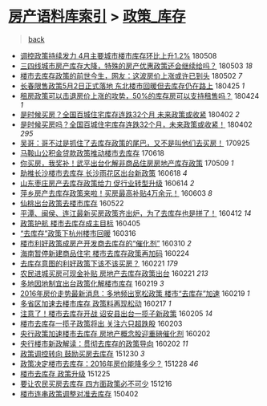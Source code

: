 [房产语料库索引](../../README.md)  > [政策_库存](政策_库存.md)
====
> [back](../README.md)

- [调控政策持续发力 4月主要城市楼市库存环比上升1.2%](http://jkwz.applinzi.com/ittc/7100659820229297163.html#%E8%B0%83%E6%8E%A7%E6%94%BF%E7%AD%96%E6%8C%81%E7%BB%AD%E5%8F%91%E5%8A%9B+4%E6%9C%88%E4%B8%BB%E8%A6%81%E5%9F%8E%E5%B8%82%E6%A5%BC%E5%B8%82%E5%BA%93%E5%AD%98%E7%8E%AF%E6%AF%94%E4%B8%8A%E5%8D%871.2%25) 180508  
- [三四线城市房产库存大降，特殊的房产优惠政策还会继续给吗？](http://jkwz.applinzi.com/ittc/7098843644163523600.html#%E4%B8%89%E5%9B%9B%E7%BA%BF%E5%9F%8E%E5%B8%82%E6%88%BF%E4%BA%A7%E5%BA%93%E5%AD%98%E5%A4%A7%E9%99%8D%EF%BC%8C%E7%89%B9%E6%AE%8A%E7%9A%84%E6%88%BF%E4%BA%A7%E4%BC%98%E6%83%A0%E6%94%BF%E7%AD%96%E8%BF%98%E4%BC%9A%E7%BB%A7%E7%BB%AD%E7%BB%99%E5%90%97%EF%BC%9F) 180503 *18* 
- [楼市去库存政策的前世今生，网友：这波房价上涨或许已到头](http://jkwz.applinzi.com/ittc/7098552494882030609.html#%E6%A5%BC%E5%B8%82%E5%8E%BB%E5%BA%93%E5%AD%98%E6%94%BF%E7%AD%96%E7%9A%84%E5%89%8D%E4%B8%96%E4%BB%8A%E7%94%9F%EF%BC%8C%E7%BD%91%E5%8F%8B%EF%BC%9A%E8%BF%99%E6%B3%A2%E6%88%BF%E4%BB%B7%E4%B8%8A%E6%B6%A8%E6%88%96%E8%AE%B8%E5%B7%B2%E5%88%B0%E5%A4%B4) 180502 *7* 
- [长春限售政策5月2日正式落地 东北楼市回暖但去库存仍在路上](http://jkwz.applinzi.com/ittc/7095843383446864902.html#%E9%95%BF%E6%98%A5%E9%99%90%E5%94%AE%E6%94%BF%E7%AD%965%E6%9C%882%E6%97%A5%E6%AD%A3%E5%BC%8F%E8%90%BD%E5%9C%B0+%E4%B8%9C%E5%8C%97%E6%A5%BC%E5%B8%82%E5%9B%9E%E6%9A%96%E4%BD%86%E5%8E%BB%E5%BA%93%E5%AD%98%E4%BB%8D%E5%9C%A8%E8%B7%AF%E4%B8%8A) 180425 *1* 
- [租房政策可以击退房价上涨的攻势，50%的库存房可以支持租售吗？](http://jkwz.applinzi.com/ittc/7095663032590140432.html#%E7%A7%9F%E6%88%BF%E6%94%BF%E7%AD%96%E5%8F%AF%E4%BB%A5%E5%87%BB%E9%80%80%E6%88%BF%E4%BB%B7%E4%B8%8A%E6%B6%A8%E7%9A%84%E6%94%BB%E5%8A%BF%EF%BC%8C50%25%E7%9A%84%E5%BA%93%E5%AD%98%E6%88%BF%E5%8F%AF%E4%BB%A5%E6%94%AF%E6%8C%81%E7%A7%9F%E5%94%AE%E5%90%97%EF%BC%9F) 180424 *1* 
- [是时候买房？全国百城住宅库存连跌32个月 未来政策或收紧](http://jkwz.applinzi.com/ittc/7087504180464059408.html#%E6%98%AF%E6%97%B6%E5%80%99%E4%B9%B0%E6%88%BF%EF%BC%9F%E5%85%A8%E5%9B%BD%E7%99%BE%E5%9F%8E%E4%BD%8F%E5%AE%85%E5%BA%93%E5%AD%98%E8%BF%9E%E8%B7%8C32%E4%B8%AA%E6%9C%88+%E6%9C%AA%E6%9D%A5%E6%94%BF%E7%AD%96%E6%88%96%E6%94%B6%E7%B4%A7) 180402 *2* 
- [是时候买房吗？全国百城住宅库存连跌32个月，未来政策或收紧！](http://jkwz.applinzi.com/ittc/7087442916509484049.html#%E6%98%AF%E6%97%B6%E5%80%99%E4%B9%B0%E6%88%BF%E5%90%97%EF%BC%9F%E5%85%A8%E5%9B%BD%E7%99%BE%E5%9F%8E%E4%BD%8F%E5%AE%85%E5%BA%93%E5%AD%98%E8%BF%9E%E8%B7%8C32%E4%B8%AA%E6%9C%88%EF%BC%8C%E6%9C%AA%E6%9D%A5%E6%94%BF%E7%AD%96%E6%88%96%E6%94%B6%E7%B4%A7%EF%BC%81) 180402 *295* 
- [吴哥：哥不过是抓住了去库存政策的尾巴，又不是叫他们去买房！](http://jkwz.applinzi.com/ittc/7017395444999783441.html#%E5%90%B4%E5%93%A5%EF%BC%9A%E5%93%A5%E4%B8%8D%E8%BF%87%E6%98%AF%E6%8A%93%E4%BD%8F%E4%BA%86%E5%8E%BB%E5%BA%93%E5%AD%98%E6%94%BF%E7%AD%96%E7%9A%84%E5%B0%BE%E5%B7%B4%EF%BC%8C%E5%8F%88%E4%B8%8D%E6%98%AF%E5%8F%AB%E4%BB%96%E4%BB%AC%E5%8E%BB%E4%B9%B0%E6%88%BF%EF%BC%81) 170925  
- [马鞍山公积金贷款政策推动楼市去库存](http://jkwz.applinzi.com/ittc/6980567281510646789.html#%E9%A9%AC%E9%9E%8D%E5%B1%B1%E5%85%AC%E7%A7%AF%E9%87%91%E8%B4%B7%E6%AC%BE%E6%94%BF%E7%AD%96%E6%8E%A8%E5%8A%A8%E6%A5%BC%E5%B8%82%E5%8E%BB%E5%BA%93%E5%AD%98) 170618  
- [你买房，我奖补！武平出台化解非商品住房房地产库存政策](http://jkwz.applinzi.com/ittc/6965607277645005829.html#%E4%BD%A0%E4%B9%B0%E6%88%BF%EF%BC%8C%E6%88%91%E5%A5%96%E8%A1%A5%EF%BC%81%E6%AD%A6%E5%B9%B3%E5%87%BA%E5%8F%B0%E5%8C%96%E8%A7%A3%E9%9D%9E%E5%95%86%E5%93%81%E4%BD%8F%E6%88%BF%E6%88%BF%E5%9C%B0%E4%BA%A7%E5%BA%93%E5%AD%98%E6%94%BF%E7%AD%96) 170509 *1* 
- [助推长沙楼市去库存 长沙雨花区出台新政策](http://jkwz.applinzi.com/ittc/6844988300951290885.html#%E5%8A%A9%E6%8E%A8%E9%95%BF%E6%B2%99%E6%A5%BC%E5%B8%82%E5%8E%BB%E5%BA%93%E5%AD%98+%E9%95%BF%E6%B2%99%E9%9B%A8%E8%8A%B1%E5%8C%BA%E5%87%BA%E5%8F%B0%E6%96%B0%E6%94%BF%E7%AD%96) 160618 *4* 
- [山东枣庄房产去库存政策给力 促行业转型升级](http://jkwz.applinzi.com/ittc/6843613095939015685.html#%E5%B1%B1%E4%B8%9C%E6%9E%A3%E5%BA%84%E6%88%BF%E4%BA%A7%E5%8E%BB%E5%BA%93%E5%AD%98%E6%94%BF%E7%AD%96%E7%BB%99%E5%8A%9B+%E4%BF%83%E8%A1%8C%E4%B8%9A%E8%BD%AC%E5%9E%8B%E5%8D%87%E7%BA%A7) 160614 *2* 
- [萍乡房产去库存政策来啦！买房最高补贴4万余元！](http://jkwz.applinzi.com/ittc/6839577457132569604.html#%E8%90%8D%E4%B9%A1%E6%88%BF%E4%BA%A7%E5%8E%BB%E5%BA%93%E5%AD%98%E6%94%BF%E7%AD%96%E6%9D%A5%E5%95%A6%EF%BC%81%E4%B9%B0%E6%88%BF%E6%9C%80%E9%AB%98%E8%A1%A5%E8%B4%B44%E4%B8%87%E4%BD%99%E5%85%83%EF%BC%81) 160603 *8* 
- [仙桃出台政策去楼市库存](http://jkwz.applinzi.com/ittc/6834929737298084869.html#%E4%BB%99%E6%A1%83%E5%87%BA%E5%8F%B0%E6%94%BF%E7%AD%96%E5%8E%BB%E6%A5%BC%E5%B8%82%E5%BA%93%E5%AD%98) 160522  
- [平潭、闽侯、连江最新买房政策齐出炉，为了去库存也是拼了！](http://jkwz.applinzi.com/ittc/6820310268542190596.html#%E5%B9%B3%E6%BD%AD%E3%80%81%E9%97%BD%E4%BE%AF%E3%80%81%E8%BF%9E%E6%B1%9F%E6%9C%80%E6%96%B0%E4%B9%B0%E6%88%BF%E6%94%BF%E7%AD%96%E9%BD%90%E5%87%BA%E7%82%89%EF%BC%8C%E4%B8%BA%E4%BA%86%E5%8E%BB%E5%BA%93%E5%AD%98%E4%B9%9F%E6%98%AF%E6%8B%BC%E4%BA%86%EF%BC%81) 160412 *14* 
- [政策护航 楼市去库存成主目标](http://jkwz.applinzi.com/ittc/6817527219396019204.html#%E6%94%BF%E7%AD%96%E6%8A%A4%E8%88%AA+%E6%A5%BC%E5%B8%82%E5%8E%BB%E5%BA%93%E5%AD%98%E6%88%90%E4%B8%BB%E7%9B%AE%E6%A0%87) 160405  
- [“去库存”政策下杭州楼市回暖](http://jkwz.applinzi.com/ittc/6810111712988496901.html#%E2%80%9C%E5%8E%BB%E5%BA%93%E5%AD%98%E2%80%9D%E6%94%BF%E7%AD%96%E4%B8%8B%E6%9D%AD%E5%B7%9E%E6%A5%BC%E5%B8%82%E5%9B%9E%E6%9A%96) 160316  
- [楼市利好政策成房产开发商去库存的“催化剂”](http://jkwz.applinzi.com/ittc/6808044507488584708.html#%E6%A5%BC%E5%B8%82%E5%88%A9%E5%A5%BD%E6%94%BF%E7%AD%96%E6%88%90%E6%88%BF%E4%BA%A7%E5%BC%80%E5%8F%91%E5%95%86%E5%8E%BB%E5%BA%93%E5%AD%98%E7%9A%84%E2%80%9C%E5%82%AC%E5%8C%96%E5%89%82%E2%80%9D) 160310 *2* 
- [海南暂停新建商品住宅 楼市去库存政策再加码](http://jkwz.applinzi.com/ittc/6802448713393898500.html#%E6%B5%B7%E5%8D%97%E6%9A%82%E5%81%9C%E6%96%B0%E5%BB%BA%E5%95%86%E5%93%81%E4%BD%8F%E5%AE%85+%E6%A5%BC%E5%B8%82%E5%8E%BB%E5%BA%93%E5%AD%98%E6%94%BF%E7%AD%96%E5%86%8D%E5%8A%A0%E7%A0%81) 160224  
- [去库存意图的利好政策下该不该买房？](http://jkwz.applinzi.com/ittc/6801335442238604292.html#%E5%8E%BB%E5%BA%93%E5%AD%98%E6%84%8F%E5%9B%BE%E7%9A%84%E5%88%A9%E5%A5%BD%E6%94%BF%E7%AD%96%E4%B8%8B%E8%AF%A5%E4%B8%8D%E8%AF%A5%E4%B9%B0%E6%88%BF%EF%BC%9F) 160221 *179* 
- [农民进城买房可现金补贴 房地产去库存政策出台](http://jkwz.applinzi.com/ittc/6801213153115374596.html#%E5%86%9C%E6%B0%91%E8%BF%9B%E5%9F%8E%E4%B9%B0%E6%88%BF%E5%8F%AF%E7%8E%B0%E9%87%91%E8%A1%A5%E8%B4%B4+%E6%88%BF%E5%9C%B0%E4%BA%A7%E5%8E%BB%E5%BA%93%E5%AD%98%E6%94%BF%E7%AD%96%E5%87%BA%E5%8F%B0) 160221 *213* 
- [多地因地制宜出台政策化解楼市库存](http://jkwz.applinzi.com/ittc/6800502973763421189.html#%E5%A4%9A%E5%9C%B0%E5%9B%A0%E5%9C%B0%E5%88%B6%E5%AE%9C%E5%87%BA%E5%8F%B0%E6%94%BF%E7%AD%96%E5%8C%96%E8%A7%A3%E6%A5%BC%E5%B8%82%E5%BA%93%E5%AD%98) 160219 *3* 
- [2016年房价走势最新消息：多地频出宽松政策 楼市“去库存”加速](http://jkwz.applinzi.com/ittc/6800492447360615429.html#2016%E5%B9%B4%E6%88%BF%E4%BB%B7%E8%B5%B0%E5%8A%BF%E6%9C%80%E6%96%B0%E6%B6%88%E6%81%AF%EF%BC%9A%E5%A4%9A%E5%9C%B0%E9%A2%91%E5%87%BA%E5%AE%BD%E6%9D%BE%E6%94%BF%E7%AD%96+%E6%A5%BC%E5%B8%82%E2%80%9C%E5%8E%BB%E5%BA%93%E5%AD%98%E2%80%9D%E5%8A%A0%E9%80%9F) 160219 *1* 
- [多省区加速去楼市库存 政策料再现松动](http://jkwz.applinzi.com/ittc/6799708413856580612.html#%E5%A4%9A%E7%9C%81%E5%8C%BA%E5%8A%A0%E9%80%9F%E5%8E%BB%E6%A5%BC%E5%B8%82%E5%BA%93%E5%AD%98+%E6%94%BF%E7%AD%96%E6%96%99%E5%86%8D%E7%8E%B0%E6%9D%BE%E5%8A%A8) 160217 *1* 
- [注意了！楼市去库存开战  诏安县出台一揽子新政策](http://jkwz.applinzi.com/ittc/6795301886018192388.html#%E6%B3%A8%E6%84%8F%E4%BA%86%EF%BC%81%E6%A5%BC%E5%B8%82%E5%8E%BB%E5%BA%93%E5%AD%98%E5%BC%80%E6%88%98++%E8%AF%8F%E5%AE%89%E5%8E%BF%E5%87%BA%E5%8F%B0%E4%B8%80%E6%8F%BD%E5%AD%90%E6%96%B0%E6%94%BF%E7%AD%96) 160205 *14* 
- [楼市去库存一揽子政策将出 关注六只超跌股](http://jkwz.applinzi.com/ittc/6794516218010665988.html#%E6%A5%BC%E5%B8%82%E5%8E%BB%E5%BA%93%E5%AD%98%E4%B8%80%E6%8F%BD%E5%AD%90%E6%94%BF%E7%AD%96%E5%B0%86%E5%87%BA+%E5%85%B3%E6%B3%A8%E5%85%AD%E5%8F%AA%E8%B6%85%E8%B7%8C%E8%82%A1) 160203  
- [央行政策加速楼市去库存 房地产概念股迎重磅催化剂](http://jkwz.applinzi.com/ittc/6794296905173566468.html#%E5%A4%AE%E8%A1%8C%E6%94%BF%E7%AD%96%E5%8A%A0%E9%80%9F%E6%A5%BC%E5%B8%82%E5%8E%BB%E5%BA%93%E5%AD%98+%E6%88%BF%E5%9C%B0%E4%BA%A7%E6%A6%82%E5%BF%B5%E8%82%A1%E8%BF%8E%E9%87%8D%E7%A3%85%E5%82%AC%E5%8C%96%E5%89%82) 160202  
- [央行楼市新政解读：贯彻去库存的政策导向](http://jkwz.applinzi.com/ittc/6794264067652977668.html#%E5%A4%AE%E8%A1%8C%E6%A5%BC%E5%B8%82%E6%96%B0%E6%94%BF%E8%A7%A3%E8%AF%BB%EF%BC%9A%E8%B4%AF%E5%BD%BB%E5%8E%BB%E5%BA%93%E5%AD%98%E7%9A%84%E6%94%BF%E7%AD%96%E5%AF%BC%E5%90%91) 160202 *11* 
- [政策调控转向 鼓励买房去库存](http://jkwz.applinzi.com/ittc/6781533178774946820.html#%E6%94%BF%E7%AD%96%E8%B0%83%E6%8E%A7%E8%BD%AC%E5%90%91+%E9%BC%93%E5%8A%B1%E4%B9%B0%E6%88%BF%E5%8E%BB%E5%BA%93%E5%AD%98) 151230 *3* 
- [政策决定楼市去库存：2016年房价能降多少？](http://jkwz.applinzi.com/ittc/6780849998870873093.html#%E6%94%BF%E7%AD%96%E5%86%B3%E5%AE%9A%E6%A5%BC%E5%B8%82%E5%8E%BB%E5%BA%93%E5%AD%98%EF%BC%9A2016%E5%B9%B4%E6%88%BF%E4%BB%B7%E8%83%BD%E9%99%8D%E5%A4%9A%E5%B0%91%EF%BC%9F) 151228 *46* 
- [楼市去库存 政策升级](http://jkwz.applinzi.com/ittc/6779634475915019269.html#%E6%A5%BC%E5%B8%82%E5%8E%BB%E5%BA%93%E5%AD%98+%E6%94%BF%E7%AD%96%E5%8D%87%E7%BA%A7) 151225  
- [要让农民买房去库存 四方面政策必不可少](http://jkwz.applinzi.com/ittc/6776455585000326149.html#%E8%A6%81%E8%AE%A9%E5%86%9C%E6%B0%91%E4%B9%B0%E6%88%BF%E5%8E%BB%E5%BA%93%E5%AD%98+%E5%9B%9B%E6%96%B9%E9%9D%A2%E6%94%BF%E7%AD%96%E5%BF%85%E4%B8%8D%E5%8F%AF%E5%B0%91) 151216  
- [楼市连串政策调整对准去库存](http://jkwz.applinzi.com/ittc/547650611403476771.html#%E6%A5%BC%E5%B8%82%E8%BF%9E%E4%B8%B2%E6%94%BF%E7%AD%96%E8%B0%83%E6%95%B4%E5%AF%B9%E5%87%86%E5%8E%BB%E5%BA%93%E5%AD%98) 150402  
